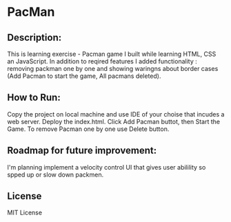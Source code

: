 <h1> PacMan </h1>


## Description:
  This is learning exercise - Pacman game I built while learning HTML, CSS an JavaScript. In addition to reqired features I added functionality : removing packman one by one and showing waringns about border cases (Add Pacman to start the game, All pacmans deleted).

## How to Run: 
  Copy the project on local machine and use IDE of your choise that incudes a web server. Deploy the index.html. Click Add Pacman buttot, then Start the Game. To remove Pacman one by one use Delete button.

## Roadmap for future improvement:
  I'm planning implement a velocity control UI that gives user abilility so spped up or slow down packmen.

## License
  MIT License 